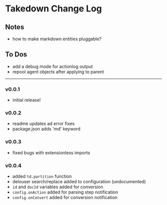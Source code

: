 # Takedown Change Log


## Notes

- how to make markdown entities pluggable?


## To Dos

- add a debug mode for actionlog output
- repool agent objects after applying to parent


---
### v0.0.1

- initial release!


### v0.0.2

- readme updates ad error fixes
- package.json adds 'md' keyword


### v0.0.3

- fixed bugs with extensionless imports


### v0.0.4

- added `td.partition` function
- delouser search/replace added to configuration (undocumented)
- `id` and `docId` variables added for conversion
- `config.onAction` added for parsing step notification
- `config.onConvert` added for conversion notification

